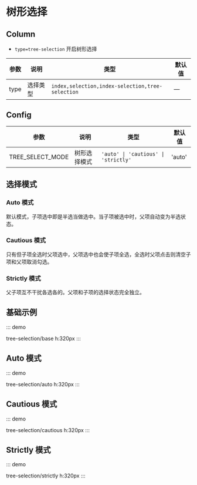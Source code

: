 # 树形选择

## Column

-   `type=tree-selection` 开启树形选择

| 参数 | 说明     | 类型                                   | 默认值 |
| ---- | -------- | -------------------------------------- | ------ |
| type | 选择类型 | `index,selection,index-selection,tree-selection` | —      |

## Config

| 参数                     | 说明           | 类型                                                            | 默认值 |
| ------------------------ | -------------- | --------------------------------------------------------------- | ------ |
| TREE_SELECT_MODE         | 树形选择模式   | `'auto' \| 'cautious' \| 'strictly'`                          | 'auto' |

## 选择模式

### Auto 模式

默认模式，子项选中即是半选当做选中。当子项被选中时，父项自动变为半选状态。

### Cautious 模式

只有但子项全选时父项选中，父项选中也会使子项全选，全选时父项点击则清空子项和父项取消勾选。

### Strictly 模式

父子项互不干扰各选各的。父项和子项的选择状态完全独立。

## 基础示例

::: demo

tree-selection/base
h:320px
:::

## Auto 模式

::: demo

tree-selection/auto
h:320px
:::

## Cautious 模式

::: demo

tree-selection/cautious
h:320px
:::

## Strictly 模式

::: demo

tree-selection/strictly
h:320px
::: 